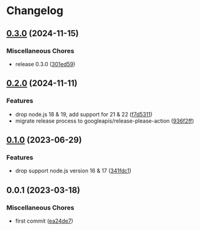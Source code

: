 # Changelog

## [0.3.0](https://github.com/dxopslab/browserslist-config/compare/browserslist-config-v0.2.0...browserslist-config-v0.3.0) (2024-11-15)


### Miscellaneous Chores

* release 0.3.0 ([301ed59](https://github.com/dxopslab/browserslist-config/commit/301ed592c39ba49068a085e74a51100bf9befee3))

## [0.2.0](https://github.com/dxopslab/browserslist-config/compare/v0.1.0...v0.2.0) (2024-11-11)


### Features

* drop node.js 18 & 19, add support for 21 & 22 ([f7d5311](https://github.com/dxopslab/browserslist-config/commit/f7d53118004ccab67d582612813fed41130e91e8))
* migrate release process to googleapis/release-please-action ([936f2ff](https://github.com/dxopslab/browserslist-config/commit/936f2ff2c6a6f78b0ae99b4f979ffbfc0ef79973))

## [0.1.0](https://github.com/dxopslab/browserslist-config/compare/browserslist-config-v0.0.1...browserslist-config-v0.1.0) (2023-06-29)


### Features

* drop support node.js version 16 & 17 ([341fdc1](https://github.com/dxopslab/browserslist-config/commit/341fdc13525e595fbbec61ab302b61e26a96d0a5))

## 0.0.1 (2023-03-18)


### Miscellaneous Chores

* first commit ([ea24de7](https://github.com/dxopslab/browserslist-config/commit/ea24de754bcca6a4d9b0cbd5a7d5398ae94a2d4f))
